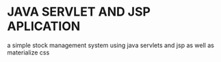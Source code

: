# JAVA SERVLET AND JSP APLICATION
a simple stock management system using java servlets and jsp as well as materialize css
